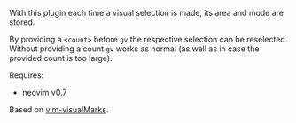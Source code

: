 With this plugin each time a visual selection is made, its area and mode are stored.

By providing a `<count>` before `gv` the respective selection can be reselected. 
Without providing a count `gv` works as normal (as well as in case the provided count is too large).

Requires:
- neovim v0.7

Based on [vim-visualMarks](https://github.com/iago-lito/vim-visualMarks).
